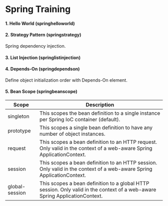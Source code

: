 # Spring Training
#### 1. Hello World (springhelloworld)
#### 2. Strategy Pattern (springstrategy)
Spring dependency injection. 
#### 3. List Injection (springlistinjection)
#### 4. Depends-On (springdependson)
Define object initialization order with Depends-On element.
#### 5. Bean Scope (springbeanscope)
| Scope         | Description   |
| ----------- |---------------|
| singleton     | This scopes the bean definition to a single instance per Spring IoC container (default). |
| prototype     | This scopes a single bean definition to have any number of object instances.      |
| request       | This scopes a bean definition to an HTTP request. Only valid in the context of a web-aware Spring ApplicationContext.     |
| session       | This scopes a bean definition to an HTTP session. Only valid in the context of a web-aware Spring ApplicationContext.      |
| global-session| This scopes a bean definition to a global HTTP session. Only valid in the context of a web-aware Spring ApplicationContext.      |
